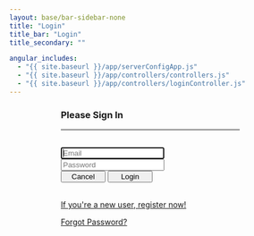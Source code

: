 ```yaml
---
layout: base/bar-sidebar-none
title: "Login"
title_bar: "Login"
title_secondary: ""

angular_includes:
  - "{{ site.baseurl }}/app/serverConfigApp.js"
  - "{{ site.baseurl }}/app/controllers/controllers.js"
  - "{{ site.baseurl }}/app/controllers/loginController.js"
---
```


<div ng-app="serverConfigApp" ng-controller = "loginController">
    <div class = "container">
        <div class="wrapper">
		        <form action="" method="post" name="loginForm" class="form-signin">       
		            <h3 class="form-signin-heading">Please Sign In</h3>
			        <hr class="colorgraph"><br>
			        <input type="text" class="form-control" name="Email" placeholder="Email" autofocus="" /><br/>
			        <input type="password" class="form-control" name="Password" placeholder="Password"/><br/>  
                    <button class="btn btn-small" name="Cancel" value="Cancel">Cancel</button> 
                    <button class="btn btn-small btn-primary" name="Login" value="Login" type="Submit">Login</button><br/><br/>
                    <p><a href = "/register">If you're a new user, register now!</a></p>
                    <p><a href = "/forgotPassword">Forgot Password?</a></p>
		        </form>	
	    </div>
	</div>
	<style> 
	    .wrapper {    
                margin-top: 20px;
                margin-bottom: 20px;
            }
            form {
                width: 320px;
                margin: 0 auto;
            }
        .btn-small {
            width:80px !important; 
            display: inline !important;
        }
	</style>
</div>